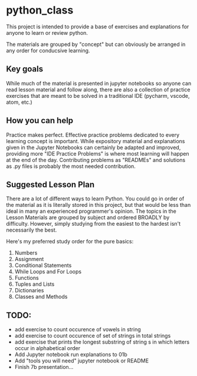 # python_class

This project is intended to provide a base of exercises and explanations for anyone to learn or review python.

The materials are grouped by "concept" but can obviously be arranged in any order for conducsive learning.

## Key goals
While much of the material is presented in jupyter notebooks so anyone can read lesson material and follow along, there are also a collection of practice exercises that are meant to be solved in a traditional IDE (pycharm, vscode, atom, etc.)

## How you can help
Practice makes perfect. Effective practice problems dedicated to every learning concept is important. While expository material and explanations given in the Jupyter Notebooks can certainly be adapted and improved, providing more "IDE Practice Problems" is where most learning will happen at the end of the day. Contributing problems as "READMEs" and solutions as .py files is probably the most needed contribution.

## Suggested Lesson Plan
There are a lot of different ways to learn Python. You could go in order of the material as it is literally stored in this project, but that would be less than ideal in many an experienced programmer's opinion. The topics in the Lesson Materials are grouped by subject and ordered BROADLY by difficulty. However, simply studying from the easiest to the hardest isn't necessarily the best.

Here's my preferred study order for the pure basics:
1. Numbers
2. Assignment
3. Conditional Statements
4. While Loops and For Loops
5. Functions
6. Tuples and Lists
7. Dictionaries
8. Classes and Methods

## TODO:
* add exercise to count occurence of vowels in string
* add exercise to count occurence of set of strings in total strings
* add exercise that prints the longest substring of string s in which letters occur in alphabetical order
* Add Jupyter notebook run explanations to 01b
* Add "tools you will need" jupyter notebook or README
* Finish 7b presentation...

